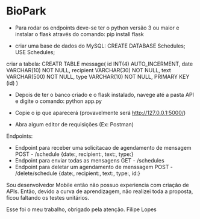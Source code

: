 # BioPark
- Para rodar os endpoints deve-se ter o python versão 3 ou maior e instalar o flask através do comando:
pip install flask

 - criar uma base de dados do MySQL: 
CREATE DATABASE Schedules;
USE Schedules;

criar a tabela: 
CREATR TABLE message( 
id INT(4) AUTO_INCERMENT,
date VARCHAR(10) NOT NULL,
recipient VARCHAR(30) NOT NULL,
text VARCHAR(500) NOT NULL,
type VARCHAR(10) NOT NULL,
PRIMARY KEY (id)
)

- Depois de ter o banco criado e o flask instalado, navege até a pasta API e digite o comando:
python app.py

- Copie o ip que aparecerá (provavelmente será http://127.0.0.1:5000/)
- Abra algum editor de requisições (Ex: Postman)

Endpoints: 
- Endpoint para receber uma solicitacao de agendamento de mensagem
POST - /schedule {date:, recipient:, text:, type:}
- Endpoint para enviar todas as mensagens
GET - /schedules
- Endpoint para deletar um agendamento de menssagem
POST - /delete/schedule {date:, recipient:, text:, type:, id:}


Sou desenvolvedor Mobile então não possuo experiencia com criação de APIs.
Então, devido a curva de aprendizagem, não realizei toda a proposta, ficou faltando os testes unitários.

Esse foi o meu trabalho, obrigado pela atenção.
Filipe Lopes
